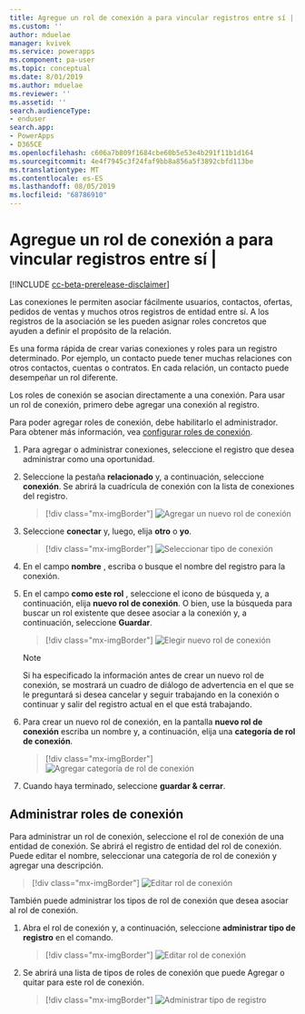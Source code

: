 ```yaml
---
title: Agregue un rol de conexión a para vincular registros entre sí | MicrosoftDocs
ms.custom: ''
author: mduelae
manager: kvivek
ms.service: powerapps
ms.component: pa-user
ms.topic: conceptual
ms.date: 8/01/2019
ms.author: mduelae
ms.reviewer: ''
ms.assetid: ''
search.audienceType:
- enduser
search.app:
- PowerApps
- D365CE
ms.openlocfilehash: c606a7b809f1684cbe60b5e53e4b291f11b1d164
ms.sourcegitcommit: 4e4f7945c3f24faf9bb8a856a5f3892cbfd113be
ms.translationtype: MT
ms.contentlocale: es-ES
ms.lasthandoff: 08/05/2019
ms.locfileid: "68786910"
---
```

# <a name="add-a-connection-role-to-to-link-records-to-each-other"></a>Agregue un rol de conexión a para vincular registros entre sí |

[!INCLUDE [cc-beta-prerelease-disclaimer](../includes/cc-beta-prerelease-disclaimer.md)]

Las conexiones le permiten asociar fácilmente usuarios, contactos, ofertas, pedidos de ventas y muchos otros registros de entidad entre sí. A los registros de la asociación se les pueden asignar roles concretos que ayuden a definir el propósito de la relación.

Es una forma rápida de crear varias conexiones y roles para un registro determinado. Por ejemplo, un contacto puede tener muchas relaciones con otros contactos, cuentas o contratos. En cada relación, un contacto puede desempeñar un rol diferente.

Los roles de conexión se asocian directamente a una conexión. Para usar un rol de conexión, primero debe agregar una conexión al registro.

Para poder agregar roles de conexión, debe habilitarlo el administrador. Para obtener más información, vea [configurar roles de conexión](https://docs.microsoft.com/en-us/powerapps/maker/common-data-service/configure-connection-roles).

1. Para agregar o administrar conexiones, seleccione el registro que desea administrar como una oportunidad.  
2. Seleccione la pestaña **relacionado** y, a continuación, seleccione **conexión**. Se abrirá la cuadrícula de conexión con la lista de conexiones del registro.

    > [!div class="mx-imgBorder"]
    > ![Agregar un nuevo rol de conexión](media/connection1.png "Agregar un nuevo rol de conexión") 

3. Seleccione **conectar** y, luego, elija **otro** o **yo**.

    > [!div class="mx-imgBorder"]
    > ![Seleccionar tipo de conexión](media/connection2.png "Seleccionar tipo de conexión") 
  
4. En el campo **nombre** , escriba o busque el nombre del registro para la conexión.

5. En el campo **como este rol** , seleccione el icono de búsqueda y, a continuación, elija **nuevo rol de conexión**. O bien, use la búsqueda para buscar un rol existente que desee asociar a la conexión y, a continuación, seleccione **Guardar**.

    > [!div class="mx-imgBorder"]
    > ![Elegir nuevo rol de conexión](media/connection3.png "Elegir nuevo rol de conexión")  

    > [!NOTE]
    > Si ha especificado la información antes de crear un nuevo rol de conexión, se mostrará un cuadro de diálogo de advertencia en el que se le preguntará si desea cancelar y seguir trabajando en la conexión o continuar y salir del registro actual en el que está trabajando.

6. Para crear un nuevo rol de conexión, en la pantalla **nuevo rol de conexión** escriba un nombre y, a continuación, elija una **categoría de rol de conexión**.

    > [!div class="mx-imgBorder"]
    >  ![Agregar categoría de rol de conexión](media/connection4.png "Agregar categoría de rol de conexión") 

7. Cuando haya terminado, seleccione **guardar & cerrar**.

  
## <a name="manage-connection-roles"></a>Administrar roles de conexión

Para administrar un rol de conexión, seleccione el rol de conexión de una entidad de conexión. Se abrirá el registro de entidad del rol de conexión.  Puede editar el nombre, seleccionar una categoría de rol de conexión y agregar una descripción.


   > [!div class="mx-imgBorder"]
   > ![Editar rol de conexión](media/connection7.png "Rol Editconnection") 
  
También puede administrar los tipos de rol de conexión que desea asociar al rol de conexión.

1. Abra el rol de conexión y, a continuación, seleccione **administrar tipo de registro** en el comando. 

    > [!div class="mx-imgBorder"]
    > ![Editar rol de conexión](media/connection5.png "Rol Editconnection") 
  

2. Se abrirá una lista de tipos de roles de conexión que puede Agregar o quitar para este rol de conexión.

    > [!div class="mx-imgBorder"]
    > ![Administrar tipo de registro](media/connection6.png "Administrar tipo de registro") 


